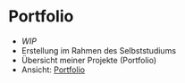 # Portfolio

- *WIP*
- Erstellung im Rahmen des Selbststudiums
- Übersicht meiner Projekte (Portfolio)
- Ansicht: [Portfolio](https://mb89-portfolio.web.app/)




